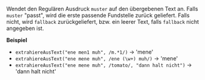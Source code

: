 Wendet den Regulären Ausdruck `muster` auf den übergebenen Text an.
Falls `muster` "passt", wird die erste passende Fundstelle zurück geliefert.
Falls nicht, wird `fallback` zurückgeliefert, bzw. ein leerer Text, falls `fallback` nicht angegeben ist.

**Beispiel**
- `extrahiereAusText("ene men1 muh", /m.*1/)` &#8594; 'mene'
- `extrahiereAusText("ene mene muh", /ene (\w+) muh/)` &#8594; 'mene'
- `extrahiereAusText("ene mene muh", /tomato/, "dann halt nicht")` &#8594; 'dann halt nicht'